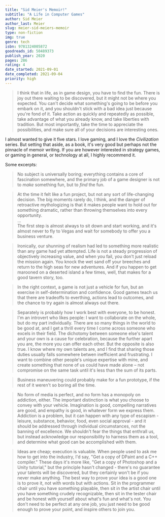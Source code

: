 ```yaml
---
title: "Sid Meier's Memoir!"
subtitle: "A Life in Computer Games"
author: Sid Meier
author_last: Meier
slug: meier-sid-meiers-memoir
type: non-fiction
img: true
genre: tech
isbn: 9781324005872
goodreads_id: 50489373
publish_year: 2020
pages: 286
rating: 4
date_started: 2021-09-01
date_completed: 2021-09-04
priority: high
---
```


> I think that in life, as in game design, you have to find the fun. There is joy out there waiting to be discovered, but it might not be where you expected. You can't decide what something's going to be before you embark on it, and you shouldn't stick with a bad idea just because you're fond of it. Take action as quickly and repeatedly as possible, take advantage of what you already know, and take liberties with tradition. But most importantly, take the time to appreciate the possibilities, and make sure all of your decisions are interesting ones.

I almost wanted to give it five stars. I love gaming, and I love the *Civilization* series. But setting that aside, as a book, it's very good but perhaps not the pinnacle of memoir writing. If you are however interested in strategy games, or gaming in general, or technology at all, I highly recommend it.

Some excerpts:

> No subject is universally boring; everything contains a core of fascination somewhere, and the primary job of a game designer is not to *make* something fun, but to *find* the fun.

> At the time it felt like a fun project, but not any sort of life-changing decision. The big moments rarely do, I think, and the danger of retroactive mythologizing is that it makes people want to hold out for something dramatic, rather than throwing themselves into every opportunity.  
> ...  
> The first step is almost always to sit down and start working, and it's almost never to fly to Vegas and wait for somebody to offer you a business venture.

> Ironically, our shunning of realism had led to something more realistic than any game had yet attempted. Life is not a steady progression of objectively increasing value, and when you fail, you don't just reload the mission again. You knock the wet sand off your breeches and return to the high seas for new adventures. And if you happen to get marooned on a deserted island a few times, well, that makes for a good tavern story, too.

> In the right context, a game is not just a vehicle for fun, but an exercise in self-determination and confidence. Good games teach us that there are tradeoffs to everthing, actions lead to outcomes, and the chance to try again is almost always out there.

> Separately is probably how I work best with everyone, to be honest. I'm an introvert who likes people: I want to collaborate on the whole, but do my part individually. There are so many things in the world to be good at, and I get a thrill every time I come across someone who excels in their field. The dichotomy between someone else's talent and your own is a cause for celebration, because the further apart you are, the more you can offer each other. But the opposite is also true. I know where my own talents are, and I find that sharing those duties usually falls somewhere betwen inefficient and frustrating. I want to combine other people's unique expertise with mine, and create something that none of us could have made alone – not compromise on the same task until it's less than the sum of its parts.

> Business maneuvering could probably make for a fun prototype, if the rest of it weren't so boring all the time.

> No form of media is perfect, and no form has a monopoly on addiction, either. The important distinction is what you choose to convey with your vehicle. Imagination is good, compelling narratives are good, and empathy is good, in whatever form we express them. Addiction is a problem, but it can happen with any type of escapism - leisure, substance, behavior, food, even social approval - and it should be addressed through individual circumstances, not the banning of excellence. We shouldn't fear the things that enthrall us, but instead acknowledge our responsibility to harness them as a tool, and determine what good can be accomplished with them.

> Ideas are cheap; execution is valuable. When people used to ask me how to get into the industry, I'd say, "Get a copy of DPaint and a C++ compiler." These days it's more like, "Get a copy of Photoshop and a Unity tutorial," but the principle hasn't changed - there's no guarantee your talents will be discovered, but they certainly won't be if you never make anything. The best way to prove your idea is a good one is to prove it, not with words but with actions. Sit in the programmer chair until you have something playable, then sit in the artist chair until you have something crudely recognizable, then sit in the tester chair and be honest with yourself about what's fun and what's not. You don't need to be perfect at any one job, you just need to be good enough to prove your point, and inspire others to join you.

